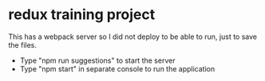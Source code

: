 # redux training project

This has a webpack server so I did not deploy to be able to run, just to save the files.

  * Type "npm run suggestions" to start the server
  * Type "npm start" in separate console to run the application
